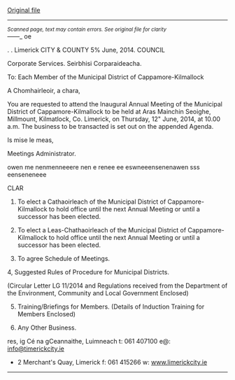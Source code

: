 [Original file](https://www.limerick.ie/sites/default/files/media/documents/2017-08/municipal_district_cappamore_-_kilmallock_-_agenda_12_june_2014.pdf)

---
*<small>Scanned page, text may contain errors. See original file for clarity</small>*  
——_
oe

. .
Limerick
CITY & COUNTY
5% June, 2014. COUNCIL

Corporate Services.
Seirbhisi Corparaideacha.

To: Each Member of the Municipal District of
Cappamore-Kilmallock

A Chomhairleoir, a chara,

You are requested to attend the Inaugural Annual Meeting of the Municipal District of
Cappamore-Kilmallock to be held at Aras Mainchin Seoighe, Millmount, Kilmatlock, Co.
Limerick, on Thursday, 12" June, 2014, at 10.00 a.m. The business to be transacted is set
out on the appended Agenda.

Is mise le meas,

Meetings Administrator.

owen me nenmenneeere nen e renee ee eswneeensenenawen sss eenseneneee

CLAR

1. To elect a Cathaoirleach of the Municipal District of Cappamore-Kilmallock to hold office
until the next Annual Meeting or until a successor has been elected.

2. To elect a Leas-Chathaoirleach of the Municipal District of Cappamore-Kilmallock to hold
office until the next Annual Meeting or until a successor has been elected.

3. To agree Schedule of Meetings.

4, Suggested Rules of Procedure for Municipal Districts.

(Circular Letter LG 11/2014 and Regulations received from the Department of the
Environment, Community and Local Government Enclosed)

5. Training/Briefings for Members.
(Details of Induction Training for Members Enclosed)

6. Any Other Business.

res,
ig Cé na gCeannaithe, Luimneach t: 061 407100 e@: info@timerickcity.ie
* 2 Merchant's Quay, Limerick f: 061 415266 w: www.limerickcity.ie


---
